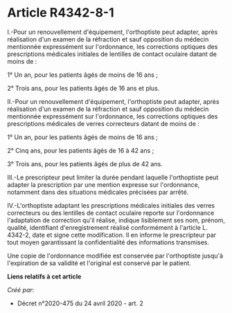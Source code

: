 # Article R4342-8-1

I.-Pour un renouvellement d'équipement, l'orthoptiste peut adapter, après réalisation d'un examen de la réfraction et sauf
opposition du médecin mentionnée expressément sur l'ordonnance, les corrections optiques des prescriptions médicales
initiales de lentilles de contact oculaire datant de moins de :

1° Un an, pour les patients âgés de moins de 16 ans ;

2° Trois ans, pour les patients âgés de 16 ans et plus.

II.-Pour un renouvellement d'équipement, l'orthoptiste peut adapter, après réalisation d'un examen de la réfraction et sauf
opposition du médecin mentionnée expressément sur l'ordonnance, les corrections optiques des prescriptions médicales de
verres correcteurs datant de moins de :

1° Un an, pour les patients âgés de moins de 16 ans ;

2° Cinq ans, pour les patients âgés de 16 à 42 ans ;

3° Trois ans, pour les patients âgés de plus de 42 ans.

III.-Le prescripteur peut limiter la durée pendant laquelle l'orthoptiste peut adapter la prescription par une mention
expresse sur l'ordonnance, notamment dans des situations médicales précisées par arrêté.

IV.-L'orthoptiste adaptant les prescriptions médicales initiales des verres correcteurs ou des lentilles de contact oculaire
reporte sur l'ordonnance l'adaptation de correction qu'il réalise, indique lisiblement ses nom, prénom, qualité, identifiant
d'enregistrement réalisé conformément à l'article L. 4342-2, date et signe cette modification. Il en informe le prescripteur
par tout moyen garantissant la confidentialité des informations transmises.

Une copie de l'ordonnance modifiée est conservée par l'orthoptiste jusqu'à l'expiration de sa validité et l'original est
conservé par le patient.

**Liens relatifs à cet article**

_Créé par_:

  - Décret n°2020-475 du 24 avril 2020 - art. 2

